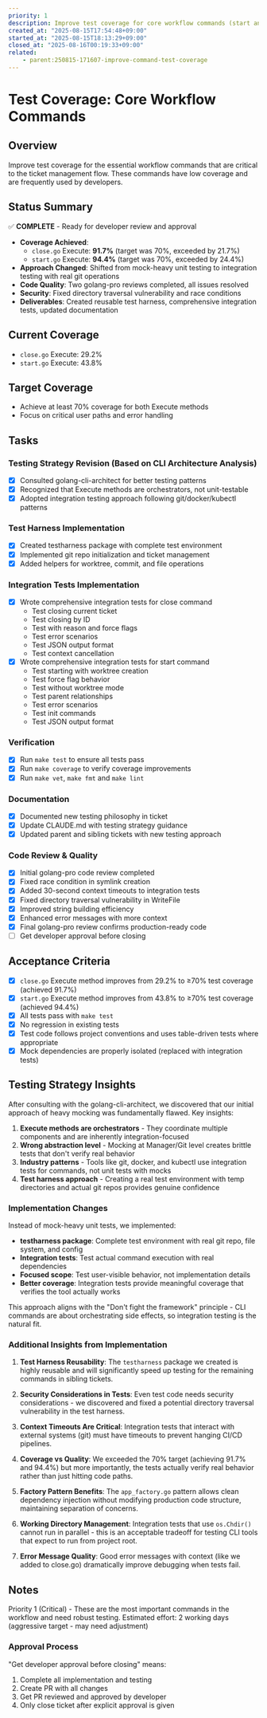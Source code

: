 ```yaml
---
priority: 1
description: Improve test coverage for core workflow commands (start and close)
created_at: "2025-08-15T17:54:48+09:00"
started_at: "2025-08-15T18:13:29+09:00"
closed_at: "2025-08-16T00:19:33+09:00"
related:
    - parent:250815-171607-improve-command-test-coverage
---
```


# Test Coverage: Core Workflow Commands

## Overview

Improve test coverage for the essential workflow commands that are critical to the ticket management flow. These commands have low coverage and are frequently used by developers.

## Status Summary

✅ **COMPLETE** - Ready for developer review and approval

- **Coverage Achieved**: 
  - `close.go` Execute: **91.7%** (target was 70%, exceeded by 21.7%)
  - `start.go` Execute: **94.4%** (target was 70%, exceeded by 24.4%)
- **Approach Changed**: Shifted from mock-heavy unit testing to integration testing with real git operations
- **Code Quality**: Two golang-pro reviews completed, all issues resolved
- **Security**: Fixed directory traversal vulnerability and race conditions
- **Deliverables**: Created reusable test harness, comprehensive integration tests, updated documentation

## Current Coverage
- `close.go` Execute: 29.2%
- `start.go` Execute: 43.8%

## Target Coverage
- Achieve at least 70% coverage for both Execute methods
- Focus on critical user paths and error handling

## Tasks

### Testing Strategy Revision (Based on CLI Architecture Analysis)
- [x] Consulted golang-cli-architect for better testing patterns
- [x] Recognized that Execute methods are orchestrators, not unit-testable
- [x] Adopted integration testing approach following git/docker/kubectl patterns

### Test Harness Implementation
- [x] Created testharness package with complete test environment
- [x] Implemented git repo initialization and ticket management
- [x] Added helpers for worktree, commit, and file operations

### Integration Tests Implementation
- [x] Wrote comprehensive integration tests for close command
  - Test closing current ticket
  - Test closing by ID
  - Test with reason and force flags
  - Test error scenarios
  - Test JSON output format
  - Test context cancellation
- [x] Wrote comprehensive integration tests for start command
  - Test starting with worktree creation
  - Test force flag behavior
  - Test without worktree mode
  - Test parent relationships
  - Test error scenarios
  - Test init commands
  - Test JSON output format

### Verification
- [x] Run `make test` to ensure all tests pass
- [x] Run `make coverage` to verify coverage improvements
- [x] Run `make vet`, `make fmt` and `make lint`

### Documentation
- [x] Documented new testing philosophy in ticket
- [x] Update CLAUDE.md with testing strategy guidance
- [x] Updated parent and sibling tickets with new testing approach

### Code Review & Quality
- [x] Initial golang-pro code review completed
- [x] Fixed race condition in symlink creation
- [x] Added 30-second context timeouts to integration tests
- [x] Fixed directory traversal vulnerability in WriteFile
- [x] Improved string building efficiency
- [x] Enhanced error messages with more context
- [x] Final golang-pro review confirms production-ready code
- [ ] Get developer approval before closing

## Acceptance Criteria

- [x] `close.go` Execute method improves from 29.2% to ≥70% test coverage (achieved 91.7%)
- [x] `start.go` Execute method improves from 43.8% to ≥70% test coverage (achieved 94.4%)
- [x] All tests pass with `make test`
- [x] No regression in existing tests
- [x] Test code follows project conventions and uses table-driven tests where appropriate
- [x] Mock dependencies are properly isolated (replaced with integration tests)

## Testing Strategy Insights

After consulting with the golang-cli-architect, we discovered that our initial approach of heavy mocking was fundamentally flawed. Key insights:

1. **Execute methods are orchestrators** - They coordinate multiple components and are inherently integration-focused
2. **Wrong abstraction level** - Mocking at Manager/Git level creates brittle tests that don't verify real behavior
3. **Industry patterns** - Tools like git, docker, and kubectl use integration tests for commands, not unit tests with mocks
4. **Test harness approach** - Creating a real test environment with temp directories and actual git repos provides genuine confidence

### Implementation Changes

Instead of mock-heavy unit tests, we implemented:
- **testharness package**: Complete test environment with real git repo, file system, and config
- **Integration tests**: Test actual command execution with real dependencies
- **Focused scope**: Test user-visible behavior, not implementation details
- **Better coverage**: Integration tests provide meaningful coverage that verifies the tool actually works

This approach aligns with the "Don't fight the framework" principle - CLI commands are about orchestrating side effects, so integration testing is the natural fit.

### Additional Insights from Implementation

1. **Test Harness Reusability**: The `testharness` package we created is highly reusable and will significantly speed up testing for the remaining commands in sibling tickets.

2. **Security Considerations in Tests**: Even test code needs security considerations - we discovered and fixed a potential directory traversal vulnerability in the test harness.

3. **Context Timeouts Are Critical**: Integration tests that interact with external systems (git) must have timeouts to prevent hanging CI/CD pipelines.

4. **Coverage vs Quality**: We exceeded the 70% target (achieving 91.7% and 94.4%) but more importantly, the tests actually verify real behavior rather than just hitting code paths.

5. **Factory Pattern Benefits**: The `app_factory.go` pattern allows clean dependency injection without modifying production code structure, maintaining separation of concerns.

6. **Working Directory Management**: Integration tests that use `os.Chdir()` cannot run in parallel - this is an acceptable tradeoff for testing CLI tools that expect to run from project root.

7. **Error Message Quality**: Good error messages with context (like we added to close.go) dramatically improve debugging when tests fail.

## Notes

Priority 1 (Critical) - These are the most important commands in the workflow and need robust testing.
Estimated effort: 2 working days (aggressive target - may need adjustment)

### Approval Process
"Get developer approval before closing" means:
1. Complete all implementation and testing
2. Create PR with all changes
3. Get PR reviewed and approved by developer
4. Only close ticket after explicit approval is given